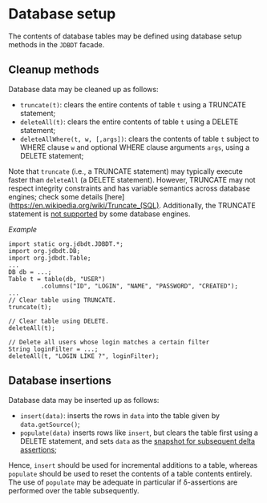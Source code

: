 # Database setup

The contents of database tables may be defined using database setup methods 
in the `JDBDT` facade.

## Cleanup methods

Database data may be cleaned up as follows:

* `truncate(t)`: clears the entire contents of table `t` using a TRUNCATE statement;
* `deleteAll(t)`: clears  the entire contents of table `t` using a DELETE statement;
* `deleteAllWhere(t, w, [,args])`: clears the contents of table `t` subject to WHERE clause `w` 
and optional WHERE clause arguments `args`, using a DELETE statement;

Note that `truncate` (i.e., a TRUNCATE statement) may typically execute faster than `deleteAll` 
(a DELETE statement). However, TRUNCATE may not respect integrity constraints and has variable semantics 
across database engines; check some details [here](https://en.wikipedia.org/wiki/Truncate_(SQL). Additionally, the TRUNCATE statement is [not supported](Compatibility.html#KnownIssues) by some database engines.

*Example*

    import static org.jdbdt.JDBDT.*;
    import org.jdbdt.DB;
    import org.jdbdt.Table;
    ...
    DB db = ...;
    Table t = table(db, "USER")
	         .columns("ID", "LOGIN", "NAME", "PASSWORD", "CREATED");
	...
	// Clear table using TRUNCATE.
	truncate(t);
	
	// Clear table using DELETE.
	deleteAll(t);
	
	// Delete all users whose login matches a certain filter
	String loginFilter = ...;
	deleteAll(t, "LOGIN LIKE ?", loginFilter);
	  
## Database insertions

Database data may be inserted up as follows:

* `insert(data)`: inserts the rows in `data` into the table given by `data.getSource()`;
* `populate(data)` inserts rows like `insert`, but clears the table first using a DELETE statement,
and sets `data` as the [snapshot for subsequent delta assertions](DBAssert.html#Snapshots); 

Hence, `insert` should be used for incremental additions to a table, whereas
`populate` should be used to reset the contents of a table contents entirely. 
The use of `populate` may be adequate in particular if &delta;-assertions are performed over the table
subsequently.





